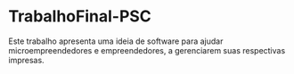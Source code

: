 # TrabalhoFinal-PSC
Este trabalho apresenta uma ideia de software para ajudar microempreendedores e empreendedores, a gerenciarem suas respectivas impresas.
